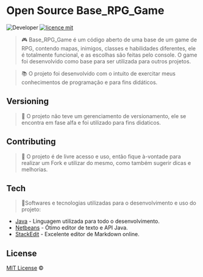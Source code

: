 
# Open Source Base_RPG_Game
![Developer](https://img.shields.io/badge/GabrielFSSantos-Base__RPG__Game-blue)
[![licence mit](https://img.shields.io/github/license/GabrielFSSantos/Base_RPG_Game)](https://github.com/GabrielFSSantos/Base_RPG_Game/blob/master/LICENSE.md)

> :video_game: Base_RPG_Game é um código aberto de uma base de um game de RPG, contendo mapas, inimigos, classes e habilidades diferentes, ele é totalmente funcional, e as escolhas são feitas pelo console. O game foi desenvolvido como base para ser utilizada para outros projetos.  <br>

> :books: O projeto foi desenvolvido com o intuito de exercitar meus conhecimentos de programação e para fins didáticos.

## Versioning
> :flags: O projeto não teve um gerenciamento de versionamento, ele se encontra em fase alfa e foi utilizado para fins didaticos.

## Contributing
> :information_desk_person: O projeto é de livre acesso e uso, então fique à-vontade para realizar um Fork e utilizar do mesmo, como também sugerir dicas e melhorias.

## Tech
> :space_invader:Softwares e tecnologias utilizadas para o desenvolvimento e uso do projeto:

* [Java] - Linguagem utilizada para todo o desenvolvimento.
* [Netbeans] - Ótimo editor de texto e API Java.
* [StackEdit] - Excelente editor de Markdown online.

## License
[MIT License](https://github.com/afonsopacifer/open-source-boilerplate/blob/master/LICENSE.md) ©



[Java]: <https://www.java.com/pt_BR/>
[Netbeans]: <https://netbeans.org/>
[StackEdit]: <https://stackedit.io/>
